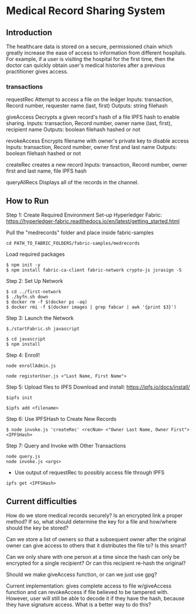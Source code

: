 # Medical Record Sharing System
## Introduction
The healthcare data is stored on a secure, permissioned chain which greatly increase the ease of access to information from different hospitals. For example, if a user is visiting the hospital for the first time, then the doctor can quickly obtain user's medical histories after a previous practitioner gives access. 

### transactions
requestRec
Attempt to access a file on the ledger
Inputs: transaction, Record number, requester name (last, first)
Outputs: string filehash

giveAccess
Decrypts a given record's hash of a file IPFS hash to enable sharing.
Inputs: transaction, Record number, owner name (last, first), recipient name
Outputs: boolean filehash hashed or not

revokeAccess
Encrypts filename with owner's private key to disable access
Inputs: transaction, Record number, owner first and last name
Outputs: boolean filehash hashed or not

createRec
creates a new record 
Inputs: transaction, Record number, owner first and last name, file IPFS hash

queryAllRecs
Displays all of the records in the channel.



## How to Run

Step 1: Create Required Environment
Set-up Hyperledger Fabric: https://hyperledger-fabric.readthedocs.io/en/latest/getting_started.html

Pull the "medrecords" folder and place inside fabric-samples
```
cd PATH_TO_FABRIC_FOLDERS/fabric-samples/medrecords
```
Load required packages
```
$ npm init -y
$ npm install fabric-ca-client fabric-network crypto-js jsrasign -S
```

Step 2: Set Up Network
```
$ cd ../first-network
$ ./byfn.sh down
$ docker rm -f $(docker ps -aq)
$ docker rmi -f $(docker images | grep fabcar | awk '{print $3}')
```

Step 3: Launch the Network
```
$./startFabric.sh javascript

$ cd javascript
$ npm install
```

Step 4: Enroll!
```
node enrollAdmin.js

node registerUser.js <"Last Name, First Name">
```

Step 5: Upload files to IPFS
Download and install: https://ipfs.io/docs/install/
```
$ipfs init

$ipfs add <filename>
```

Step 6: Use IPFSHash to Create New Records

```
$ node invoke.js 'createRec' <recNum> <"Owner Last Name, Owner First"> <IPFSHash>
```

Step 7: Query and Invoke with Other Transactions
```
node query.js
node invoke.js <args>
```
* Use output of requestRec to possibly access file through IPFS
```
ipfs get <IPFSHash>
```


## Current difficulties
How do we store medical records securely? Is an encrypted link a proper method? If so, what should determine the key for a file and how/where should the key be stored?

Can we store a list of owners so that a subsequent owner after the original owner can give access to others that it distributes the file to? Is this smart?

Can we only share with one person at a time since the hash can only be encrypted for a single recipient? Or can this recipient re-hash the original?

Should we make giveAccess function, or can we just use gpg?

Current implementation: gives complete access to file w/giveAccess function and can revokeAccess if file believed to be tampered with. However, user will still be able to decode it if they have the hash, because they have signature access. What is a better way to do this?